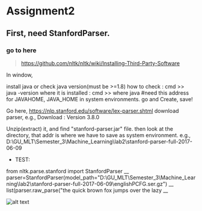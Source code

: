 # Assignment2

## First, need  StanfordParser.
### go to here
> https://github.com/nltk/nltk/wiki/Installing-Third-Party-Software

In window,

 install java or check java version(must be >=1.8)
 how to check : cmd >> java -version
 where it is installed : cmd >> where java
 #need this address for JAVAHOME, JAVA_HOME in system environments. go and Create, save!

Go here, https://nlp.stanford.edu/software/lex-parser.shtml 
download parser, e.g., Download : Version 3.8.0 

Unzip(extract) it, and find "stanford-parser.jar" file. then look at the directory, that addr is where we have to save as system environment.
e.g., D:\GU_MLT\Semester_3\Machine_Learning\lab2\stanford-parser-full-2017-06-09


- TEST:

from nltk.parse.stanford import StanfordParser __
parser=StanfordParser(model_path="D:\GU_MLT\Semester_3\Machine_Learning\lab2\stanford-parser-full-2017-06-09\englishPCFG.ser.gz") __
list(parser.raw_parse("the quick brown fox jumps over the lazy __

![alt text](https://github.com/sungmin-yang/MLT_courses/blob/master/Semester3/Machine_learning/lab2/window_stanford_ex.JPG)
